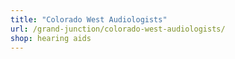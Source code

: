 ```yaml
---
title: "Colorado West Audiologists"
url: /grand-junction/colorado-west-audiologists/
shop: hearing aids
---
```

